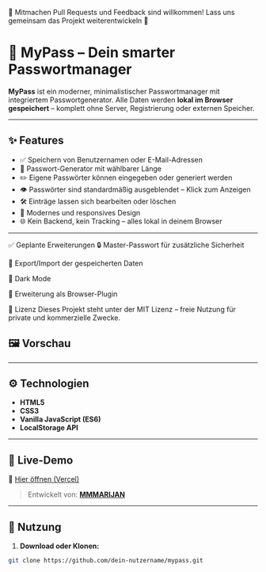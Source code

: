 🙌 Mitmachen
Pull Requests und Feedback sind willkommen! Lass uns gemeinsam das Projekt weiterentwickeln 💙

# 🔐 MyPass – Dein smarter Passwortmanager

**MyPass** ist ein moderner, minimalistischer Passwortmanager mit integriertem Passwortgenerator. Alle Daten werden **lokal im Browser gespeichert** – komplett ohne Server, Registrierung oder externen Speicher.

---

## ✨ Features

- ✅ Speichern von Benutzernamen oder E-Mail-Adressen
- 🔐 Passwort-Generator mit wählbarer Länge
- ✏️ Eigene Passwörter können eingegeben oder generiert werden
- 👁️ Passwörter sind standardmäßig ausgeblendet – Klick zum Anzeigen
- 🛠️ Einträge lassen sich bearbeiten oder löschen
- 📱 Modernes und responsives Design
- 🌐 Kein Backend, kein Tracking – alles lokal in deinem Browser

---

✅ Geplante Erweiterungen
🔒 Master-Passwort für zusätzliche Sicherheit

📂 Export/Import der gespeicherten Daten

🌙 Dark Mode

🧩 Erweiterung als Browser-Plugin

📜 Lizenz
Dieses Projekt steht unter der MIT Lizenz – freie Nutzung für private und kommerzielle Zwecke.

## 🖼️ Vorschau

---

## ⚙️ Technologien

- **HTML5**
- **CSS3**
- **Vanilla JavaScript (ES6)**
- **LocalStorage API**

---

## 🚀 Live-Demo

🔗 [Hier öffnen (Vercel)](my-pass-one.vercel.app)

> Entwickelt von: [**MMMARIJAN**](about-mmmarijan.vercel.app)

---

## 🧪 Nutzung

1. **Download oder Klonen:**

```bash
git clone https://github.com/dein-nutzername/mypass.git
